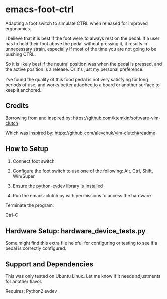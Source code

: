 emacs-foot-ctrl
===============

Adapting a foot switch to simulate CTRL when released for improved ergonomics.

I believe that it is best if the foot were to always rest on the pedal.
If a user has to hold their foot above the pedal without pressing it,
it results in unnecessary strain, especially if most of the time you are not
going to be pushing CTRL. 

So it is likely best if the neutral position was when the pedal is pressed,
and the active position is a release. Or it's just my personal preference.

I've found the quality of this food pedal is not very satisfying for long periods of use, and works better attached to a board or another surface to keep it anchored.


## Credits

Borrowing from and inspired by:
https://github.com/ktemkin/software-vim-clutch

Which was inspired by:
https://github.com/alevchuk/vim-clutch#readme


## How to Setup

1. Connect foot switch

2. Configure the foot switch to use one of the following:
    Alt, Ctrl, Shift, Win/Super

3. Ensure the python-evdev library is installed

4. Run the emacs-clutch.py with permissions to access the hardware

Terminate the program:

  Ctrl-C


## Hardware Setup: hardware_device_tests.py

Some might find this extra file helpful for configuring or testing to see if
a pedal is correctly configured.


## Support and Dependencies

This was only tested on Ubuntu Linux. Let me know if it needs adjustments for another flavor.

Requires:
Python2
evdev
